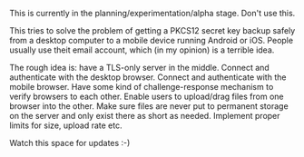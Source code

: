 This is currently in the planning/experimentation/alpha stage. Don't use this.

This tries to solve the problem of getting a PKCS12 secret key backup safely from a desktop computer to a mobile device running Android or iOS. People usually use theit email account, which (in my opinion) is a terrible idea.

The rough idea is: have a TLS-only server in the middle. Connect and authenticate with the desktop browser. Connect and authenticate with the mobile browser. Have some kind of challenge-response mechanism to verify browsers to each other. Enable users to upload/drag files from one browser into the other. Make sure files are never put to permanent storage on the server and only exist there as short as needed. Implement proper limits for size, upload rate etc.

Watch this space for updates :-)

